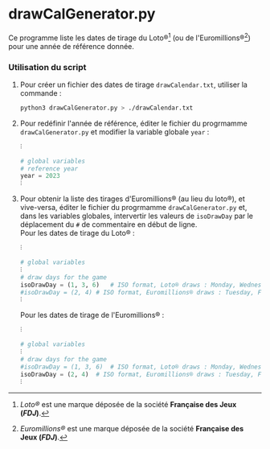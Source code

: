 # drawCalGenerator.py

Ce programme liste les dates de tirage du Loto®[^1] (ou de l'Euromillions®[^2]) pour une année de référence donnée.

### Utilisation du script

1. Pour créer un fichier des dates de tirage `drawCalendar.txt`, utiliser la commande :    
   ```bash
   python3 drawCalGenerator.py > ./drawCalendar.txt
   ```
2. Pour redéfinir l'année de référence, éditer le fichier du progrmamme `drawCalGenerator.py` et
   modifier la variable globale `year` :
   ```python
   ⫶
   
   # global variables
   # reference year
   year = 2023
   ⫶
   ```
3. Pour obtenir la liste des tirages d'Euromillions® (au lieu du loto®), et vive-versa,
   éditer le fichier du progrmamme `drawCalGenerator.py` et, dans les variables globales,
   intervertir les valeurs de `isoDrawDay` par le déplacement du `#` de commentaire en début de ligne.    
   Pour les dates de tirage du Loto® :
   ```python
   ⫶
   
   # global variables
   ⫶
   # draw days for the game
   isoDrawDay = (1, 3, 6)	# ISO format, Loto® draws : Monday, Wednesday, Saturday
   #isoDrawDay = (2, 4)	# ISO format, Euromillions® draws : Tuesday, Friday
   ⫶
   ```
   Pour les dates de tirage de l'Euromillions® :
   ```python
   ⫶
   
   # global variables
   ⫶
   # draw days for the game
   #isoDrawDay = (1, 3, 6)	# ISO format, Loto® draws : Monday, Wednesday, Saturday
   isoDrawDay = (2, 4)	# ISO format, Euromillions® draws : Tuesday, Friday
   ⫶
   ```

[^1]: *Loto®* est une marque déposée de la société **Française des Jeux (*FDJ*)**.
[^2]: *Euromillions®* est une marque déposée de la société **Française des Jeux (*FDJ*)**.
